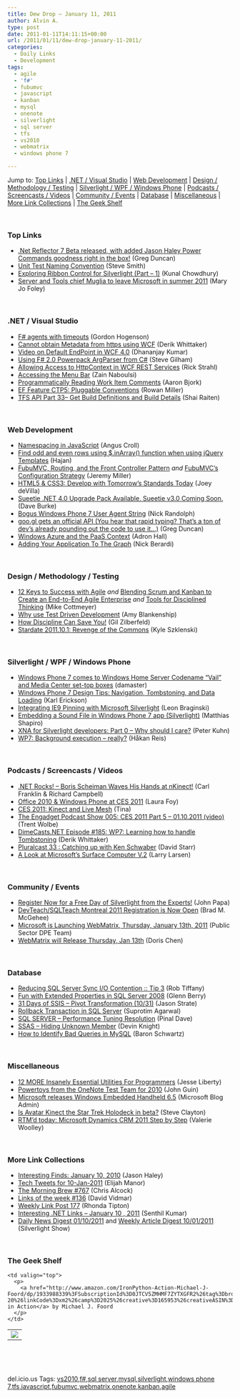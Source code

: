 ```yaml
---
title: Dew Drop – January 11, 2011
author: Alvin A.
type: post
date: 2011-01-11T14:11:15+00:00
url: /2011/01/11/dew-drop-january-11-2011/
categories:
  - Daily Links
  - Development
tags:
  - agile
  - 'f#'
  - fubumvc
  - javascript
  - kanban
  - mysql
  - onenote
  - silverlight
  - sql server
  - tfs
  - vs2010
  - webmatrix
  - windows phone 7

---
```

Jump to: [Top Links][1] | [.NET / Visual Studio][2] | [Web Development][3] | [Design / Methodology / Testing][4] | [Silverlight / WPF / Windows Phone][5] | [Podcasts / Screencasts / Videos][6] | [Community / Events][7] | [Database][8] | [Miscellaneous][9] | [More Link Collections][10] | [The Geek Shelf][11] 

&#160;

### <a name="top"></a>Top Links

  * [.Net Reflector 7 Beta released, with added Jason Haley Power Commands goodness right in the box!][12] (Greg Duncan)
  * [Unit Test Naming Convention][13] (Steve Smith)
  * [Exploring Ribbon Control for Silverlight (Part &#8211; 1)][14] (Kunal Chowdhury)
  * [Server and Tools chief Muglia to leave Microsoft in summer 2011][15] (Mary Jo Foley)

&#160;

### <a name="dotnet"></a>.NET / Visual Studio

  * [F# agents with timeouts][16] (Gordon Hogenson)
  * [Cannot obtain Metadata from https using WCF][17] (Derik Whittaker)
  * [Video on Default EndPoint in WCF 4.0][18] (Dhananjay Kumar)
  * [Using F# 2.0 Powerpack ArgParser from C#][19] (Steve Gilham)
  * [Allowing Access to HttpContext in WCF REST Services][20] (Rick Strahl)
  * [Accessing the Menu Bar][21] (Zain Naboulsi)
  * [Programmatically Reading Work Item Comments][22] (Aaron Bjork)
  * [EF Feature CTP5: Pluggable Conventions][23] (Rowan Miller)
  * <a href="http://feedproxy.google.com/~r/ShaiRaiten/~3/lYJKx2p5Rew/tfs-api-part-33-get-build-definitions-and-build-details.aspx" target="_blank">TFS API Part 33– Get Build Definitions and Build Details</a> (Shai Raiten)

&#160;

### <a name="web"></a>Web Development

  * [Namespacing in JavaScript][24] (Angus Croll)
  * [Find odd and even rows using $.inArray() function when using jQuery Templates][25] (Hajan)
  * [FubuMVC, Routing, and the Front Controller Pattern][26] _and_ [FubuMVC’s Configuration Strategy][27] (Jeremy Miller)
  * [HTML5 & CSS3: Develop with Tomorrow’s Standards Today][28] (Joey deVilla)
  * [Sueetie .NET 4.0 Upgrade Pack Available. Sueetie v3.0 Coming Soon.][29] (Dave Burke)
  * [Bogus Windows Phone 7 User Agent String][30] (Nick Randolph)
  * [goo.gl gets an official API (You hear that rapid typing? That’s a ton of dev’s already pounding out the code to use it…)][31] (Greg Duncan)
  * [Windows Azure and the PaaS Context][32] (Adron Hall)
  * [Adding Your Application To The Graph][33] (Nick Berardi)

&#160;

### <a name="design"></a>Design / Methodology / Testing

  * [12 Keys to Success with Agile][34] _and_ [Blending Scrum and Kanban to Create an End-to-End Agile Enterprise][35] _and_ [Tools for Disciplined Thinking][36] (Mike Cottmeyer)
  * [Why use Test Driven Development][37] (Amy Blankenship)
  * [How Discipline Can Save You!][38] (Gil Zilberfeld)
  * <a href="http://thecappsblog.blogspot.com/2011/01/stardate-2011101-revenge-of-commons.html" target="_blank">Stardate 2011.10.1: Revenge of the Commons</a> (Kyle Szklenski)

&#160;

### <a name="silverlight"></a>Silverlight / WPF / Windows Phone

  * [Windows Phone 7 comes to Windows Home Server Codename “Vail” and Media Center set-top boxes][39] (damaster)
  * [Windows Phone 7 Design Tips: Navigation, Tombstoning, and Data Loading][40] (Karl Erickson)
  * [Integrating IE9 Pinning with Microsoft Silverlight][41] (Leon Braginski)
  * [Embedding a Sound File in Windows Phone 7 app (Silverlight)][42] (Matthias Shapiro)
  * [XNA for Silverlight developers: Part 0 &#8211; Why should I care?][43] (Peter Kuhn)
  * [WP7: Background execution – really?][44] (Håkan Reis)

&#160;

### <a name="podcasts"></a>Podcasts / Screencasts / Videos

  * <a href="http://www.dotnetrocks.com/default.aspx?ShowNum=627" target="_blank">.NET Rocks! &#8211; Boris Scheiman Waves His Hands at nKinect!</a> (Carl Franklin & Richard Campbell)
  * [Office 2010 & Windows Phone at CES 2011][45] (Laura Foy)
  * [CES 2011: Kinect and Live Mesh][46] (Tina)
  * [The Engadget Podcast Show 005: CES 2011 Part 5 &#8211; 01.10.2011 (video)][47] (Trent Wolbe)
  * <a href="http://feedproxy.google.com/~r/Dimecastsnet--InformAndEducateIn10MinutesOrLess/~3/BU5jlQtznWs/185" target="_blank">DimeCasts.NET Episode #185: WP7: Learning how to handle Tombstoning</a> (Derik Whittaker)
  * [Pluralcast 33 : Catching up with Ken Schwaber][48] (David Starr)
  * [A Look at Microsoft&#8217;s Surface Computer V.2][49] (Larry Larsen)

&#160;

### <a name="events"></a>Community / Events

  * [Register Now for a Free Day of Silverlight from the Experts!][50] (John Papa)
  * [DevTeach/SQLTeach Montreal 2011 Registration is Now Open][51] (Brad M. McGehee)
  * [Microsoft is Launching WebMatrix, Thursday, January 13th, 2011][52] (Public Sector DPE Team)
  * [WebMatrix will Release Thursday, Jan 13th][53] (Doris Chen)

&#160;

### <a name="db"></a>Database

  * [Reducing SQL Server Sync I/O Contention :: Tip 3][54] (Rob Tiffany)
  * [Fun with Extended Properties in SQL Server 2008][55] (Glenn Berry)
  * [31 Days of SSIS – Pivot Transformation (10/31)][56] (Jason Strate)
  * [Rollback Transaction in SQL Server][57] (Suprotim Agarwal)
  * [SQL SERVER – Performance Tuning Resolution][58] (Pinal Dave)
  * [SSAS – Hiding Unknown Member][59] (Devin Knight)
  * [How to Identify Bad Queries in MySQL][60] (Baron Schwartz)

&#160;

### <a name="misc"></a>Miscellaneous

  * [12 MORE Insanely Essential Utilities For Programmers][61] (Jesse Liberty)
  * [Powertoys from the OneNote Test Team for 2010][62] (John Guin)
  * [Microsoft releases Windows Embedded Handheld 6.5][63] (Microsoft Blog Admin)
  * [Is Avatar Kinect the Star Trek Holodeck in beta?][64] (Steve Clayton)
  * [RTM’d today: Microsoft Dynamics CRM 2011 Step by Step][65] (Valerie Woolley)

&#160;

### <a name="links"></a>More Link Collections

  * [Interesting Finds: January 10, 2010][66] (Jason Haley)
  * [Tech Tweets for 10-Jan-2011][67] (Elijah Manor)
  * [The Morning Brew #767][68] (Chris Alcock)
  * [Links of the week #136][69] (David Vidmar)
  * [Weekly Link Post 177][70] (Rhonda Tipton)
  * [Interesting .NET Links – January 10 , 2011][71] (Senthil Kumar)
  * [Daily News Digest 01/10/2011][72] and [Weekly Article Digest 10/01/2011][73] (Silverlight Show)

&#160;

### <a name="shelf"></a>The Geek Shelf

<table border="0" cellspacing="0" cellpadding="0">
  <tr>
    <td>
      <img data-recalc-dims="1" decoding="async" src="https://i0.wp.com/ecx.images-amazon.com/images/I/51cjWFbW5pL._SL160_.jpg?w=660" />
    </td>
    
    <td valign="top">
      <p>
        <a href="http://www.amazon.com/IronPython-Action-Michael-J-Foord/dp/1933988339%3FSubscriptionId%3D0JTCV5ZMHMF7ZYTXGFR2%26tag%3Dbrdicr-20%26linkCode%3Dxm2%26camp%3D2025%26creative%3D165953%26creativeASIN%3D1933988339">IronPython in Action</a> by Michael J. Foord
      </p>
    </td>
  </tr>
</table>

&#160;

<div style="padding-bottom: 0px; margin: 0px; padding-left: 0px; padding-right: 0px; display: inline; float: none; padding-top: 0px" id="scid:C16BAC14-9A3D-4c50-9394-FBFEF7A93539:f0e4c204-de47-4558-8065-22106d5f16da" class="wlWriterEditableSmartContent">
  <!--dotnetkickit-->
</div>

&#160;

<div style="padding-bottom: 0px; margin: 0px; padding-left: 0px; padding-right: 0px; display: inline; float: none; padding-top: 0px" id="scid:0767317B-992E-4b12-91E0-4F059A8CECA8:7c364082-0ede-49a5-9cdd-899d05b60a14" class="wlWriterEditableSmartContent">
  del.icio.us Tags: <a href="http://del.icio.us/popular/vs2010" rel="tag">vs2010</a>,<a href="http://del.icio.us/popular/f%23" rel="tag">f#</a>,<a href="http://del.icio.us/popular/sql+server" rel="tag">sql server</a>,<a href="http://del.icio.us/popular/mysql" rel="tag">mysql</a>,<a href="http://del.icio.us/popular/silverlight" rel="tag">silverlight</a>,<a href="http://del.icio.us/popular/windows+phone+7" rel="tag">windows phone 7</a>,<a href="http://del.icio.us/popular/tfs" rel="tag">tfs</a>,<a href="http://del.icio.us/popular/javascript" rel="tag">javascript</a>,<a href="http://del.icio.us/popular/fubumvc" rel="tag">fubumvc</a>,<a href="http://del.icio.us/popular/webmatrix" rel="tag">webmatrix</a>,<a href="http://del.icio.us/popular/onenote" rel="tag">onenote</a>,<a href="http://del.icio.us/popular/kanban" rel="tag">kanban</a>,<a href="http://del.icio.us/popular/agile" rel="tag">agile</a>
</div>

 [1]: https://morningdew-bpc6g3a0fgaxdxcu.eastus2-01.azurewebsites.net/#top
 [2]: https://morningdew-bpc6g3a0fgaxdxcu.eastus2-01.azurewebsites.net/#dotnet
 [3]: https://morningdew-bpc6g3a0fgaxdxcu.eastus2-01.azurewebsites.net/#web
 [4]: https://morningdew-bpc6g3a0fgaxdxcu.eastus2-01.azurewebsites.net/#design
 [5]: https://morningdew-bpc6g3a0fgaxdxcu.eastus2-01.azurewebsites.net/#silverlight
 [6]: https://morningdew-bpc6g3a0fgaxdxcu.eastus2-01.azurewebsites.net/#podcasts
 [7]: https://morningdew-bpc6g3a0fgaxdxcu.eastus2-01.azurewebsites.net/#events
 [8]: https://morningdew-bpc6g3a0fgaxdxcu.eastus2-01.azurewebsites.net/#db
 [9]: https://morningdew-bpc6g3a0fgaxdxcu.eastus2-01.azurewebsites.net/#misc
 [10]: https://morningdew-bpc6g3a0fgaxdxcu.eastus2-01.azurewebsites.net/#links
 [11]: https://morningdew-bpc6g3a0fgaxdxcu.eastus2-01.azurewebsites.net/#shelf
 [12]: http://coolthingoftheday.blogspot.com/2011/01/net-reflector-7-beta-released-with.html
 [13]: http://stevesmithblog.com/blog/unit-test-naming-convention/
 [14]: http://feedproxy.google.com/~r/kunal2383/~3/YgUseaU8Z1o/exploring-ribbon-control-for.html
 [15]: http://www.zdnet.com/blog/microsoft/server-and-tools-chief-muglia-to-leave-microsoft-in-summer-2011/8398
 [16]: http://blogs.msdn.com/b/gordonhogenson/archive/2011/01/10/f-agents-with-timeouts.aspx
 [17]: http://feedproxy.google.com/~r/Devlicious/~3/x3LNoaJpeUU/cannot-obtain-metadata-from-https-using-wcf.aspx
 [18]: http://debugmode.net/2011/01/11/video-on-default-endpoint-in-wcf-4-0/
 [19]: http://stevegilham.blogspot.com/2011/01/using-f-20-powerpack-argparser-from-c.html
 [20]: http://feedproxy.google.com/~r/RickStrahl/~3/Xp1hPZg9S9A/878798.aspx
 [21]: http://feedproxy.google.com/~r/zainnab/~3/g-nZQ5WeaDE/accessing-the-menu-bar.aspx
 [22]: http://blogs.msdn.com/b/aaronbjork/archive/2011/01/10/programmatically-reading-work-item-comments.aspx
 [23]: http://blogs.msdn.com/b/adonet/archive/2011/01/10/ef-feature-ctp5-pluggable-conventions.aspx
 [24]: http://services.social.microsoft.com/feeds/FeedItem?feedId=36e7d554-fe7f-4770-acb3-ff91a721be92&itemId=62df5578-f709-4695-a056-a83672055e8c&title=Namespacing+in+JavaScript&uri=http%3a%2f%2fmsdn.microsoft.com%2fscriptjunkie%2fgg578608.aspx&k=rzvwUP%2fKy8GL21ED4bO5TXB6QOjv%2fLxCMAkfL%2fC8%2bDg%3d
 [25]: http://weblogs.asp.net/hajan/archive/2011/01/10/jquery-templates-find-odd-and-even-rows-using-jquery-inarray-function.aspx
 [26]: http://feedproxy.google.com/~r/CodeBetter/~3/tngN5ISA4yI/
 [27]: http://feedproxy.google.com/~r/CodeBetter/~3/iDufk8TzvWU/
 [28]: http://www.globalnerdy.com/2011/01/10/html5-css3-develop-with-tomorrows-standards-today/
 [29]: http://feedproxy.google.com/~r/DaveBurke/~3/s63F76WdOyE/post.aspx
 [30]: http://feedproxy.google.com/~r/NicksNetTravels/~3/BDD7Es59bXs/post.aspx
 [31]: http://coolthingoftheday.blogspot.com/2011/01/googl-gets-official-api-you-hear-that.html
 [32]: http://feedproxy.google.com/~r/CloudAve/~3/N_O68acduGQ/
 [33]: http://feedproxy.google.com/~r/coderjournal/~3/cIiWRZWKf_E/
 [34]: http://feedproxy.google.com/~r/LeadingAgile/~3/01YXcqA6dlc/
 [35]: http://feedproxy.google.com/~r/LeadingAgile/~3/NU2caoDvXi0/
 [36]: http://feedproxy.google.com/~r/LeadingAgile/~3/_P62B03_Md4/
 [37]: http://feeds.oreilly.com/~r/oreilly/news/~3/vp8nldHtYBw/why-use-test-driven-developmen.html
 [38]: http://feedproxy.google.com/~r/gilzilberfeld/~3/HjClfWxB8j4/how-discipline-can-save-you.html
 [39]: http://feedproxy.google.com/~r/liveside/~3/aXVAldwNimE/
 [40]: http://blogs.msdn.com/b/silverlight_sdk/archive/2011/01/11/windows-phone-7-design-tips-navigation-tombstoning-and-data-loading.aspx
 [41]: http://windowsteamblog.com/windows/b/developers/archive/2011/01/10/integrating-ie9-pinning-with-microsoft-silverlight.aspx
 [42]: http://www.designersilverlight.com/2011/01/10/embedding-a-sound-file-in-windows-phone-7-app-silverlight/
 [43]: http://www.pitorque.de/MisterGoodcat/post.aspx?id=73dcba42-899e-4330-8d92-2815737d0ff9
 [44]: http://feedproxy.google.com/~r/jayway/posts/~3/rqveMIJjsoI/
 [45]: http://channel9.msdn.com/posts/Office-2010--Windows-Phone-at-CES-2011
 [46]: http://channel9.msdn.com/Shows/InsideXbox/CES-2011-Kinect-and-Messenger
 [47]: http://www.engadget.com/2011/01/10/the-engadget-podcast-show-005-ces-2011-part-5-01-10-2011-vid/
 [48]: http://feedproxy.google.com/~r/pluralcast/~3/9qaIvQqPJSA/pluralcast-33-catching-up-with-ken-schwaber.aspx
 [49]: http://channel9.msdn.com/posts/A-Look-at-Microsofts-Surface-Computer-V2
 [50]: http://feedproxy.google.com/~r/JohnPapa/~3/9CYajYvpjZU/
 [51]: http://www.sqlservercentral.com/blogs/aloha_dba/archive/2011/01/10/devteach_2F00_sqlteach-montreal-2011-registration-is-now-open.aspx
 [52]: http://blogs.msdn.com/b/publicsector/archive/2011/01/10/microsoft-is-launching-webmatrix-thursday-january-13th-2011.aspx
 [53]: http://blogs.msdn.com/b/dorischen/archive/2011/01/10/webmatrix-release-on-jan-13th-join-worldwide-launch-event.aspx
 [54]: http://robtiffany.com/sql-server/reducing-sql-server-sync-io-contention-tip-3
 [55]: http://www.sqlservercentral.com/blogs/glennberry/archive/2011/01/10/fun-with-extended-properties-in-sql-server-2008.aspx
 [56]: http://feedproxy.google.com/~r/sqlserverpedia/~3/q7MAzhQHmI8/
 [57]: http://feedproxy.google.com/~r/sqlservercurry/blog/~3/9xh_dOLauR4/rollback-transaction-in-sql-server.html
 [58]: http://blog.sqlauthority.com/2011/01/11/sql-server-performance-tuning-resolution/
 [59]: http://www.sqlservercentral.com/blogs/dknight/archive/2011/01/10/ssas-_1320_-hiding-unknown-member.aspx
 [60]: http://www.mysqlperformanceblog.com/2011/01/10/how-to-identify-bad-queries-in-mysql/
 [61]: http://feedproxy.google.com/~r/JesseLiberty-SilverlightGeek/~3/dtvF75YlU38/
 [62]: http://blogs.msdn.com/b/johnguin/archive/2011/01/10/powertoys-from-the-onenote-test-team-for-2010.aspx
 [63]: http://blogs.technet.com/b/microsoft_blog/archive/2011/01/10/microsoft-releases-windows-embedded-handheld-6-5.aspx
 [64]: http://blogs.technet.com/b/next/archive/2011/01/10/is-avatar-kinect-the-star-trek-holodeck-in-beta.aspx
 [65]: http://blogs.msdn.com/b/microsoft_press/archive/2011/01/10/rtm-d-today-microsoft-dynamics-crm-2011-step-by-step.aspx
 [66]: http://jasonhaley.com/blog/post.aspx?id=46d569bd-9074-46f0-92b2-a1ac7bfb60f9
 [67]: http://elijahmanor.com/webdevdotnet/post.aspx?id=a31d41fc-bc4b-4d86-b580-fb94250134f2
 [68]: http://feedproxy.google.com/~r/ReflectivePerspective/~3/S-IQ4JYRwRU/
 [69]: http://feeds.vidmar.net/~r/BiteMyBytes/~3/eKxuhpSBDjw/links-of-the-week-136.aspx
 [70]: http://rhondatipton.net/2011/01/10/weekly-link-post-177/
 [71]: http://techblog.ginktage.com/2011/01/interesting-net-links-january-10-2011/
 [72]: http://feedproxy.google.com/~r/silverlightshow/~3/ngmKjvXiCpA/Daily-News-Digest-01-10-2011.aspx
 [73]: http://feedproxy.google.com/~r/silverlightshow/~3/lSYy19Z3vsw/Weekly-Article-Digest-10-01-2011.aspx